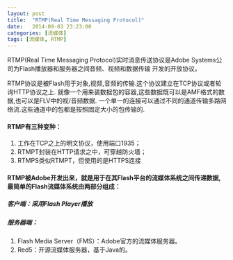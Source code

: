 ```yaml
---
layout: post
title:  "RTMP(Real Time Messaging Protocol)"
date:   2014-09-03 23:23:00
categories: [流媒体]
tags: [流媒体, RTMP]
---
```


RTMP(Real Time Messaging Protocol)实时消息传送协议是Adobe Systems公司为Flash播放器和服务器之间音频、视频和数据传输 开发的开放协议。


RTMP协议是被Flash用于对象,视频,音频的传输.这个协议建立在TCP协议或者轮询HTTP协议之上. 就像一个用来装数据包的容器,这些数据既可以是AMF格式的数据,也可以是FLV中的视/音频数据. 一个单一的连接可以通过不同的通道传输多路网络流.这些通道中的包都是按照固定大小的包传输的.

#### RTMP有三种变种：
  1. 工作在TCP之上的明文协议，使用端口1935；
  2. RTMPT封装在HTTP请求之中，可穿越防火墙；
  3. RTMPS类似RTMPT，但使用的是HTTPS连接


#### RTMP被Adobe开发出来，就是用于在其Flash平台的流媒体系统之间传递数据,最简单的Flash流媒体系统由两部分组成：
##### 客户端：采用Flash Player播放
##### 服务器端：
  1. Flash Media Server（FMS）：Adobe官方的流媒体服务器。
  2. Red5：开源流媒体服务器，基于Java的。

